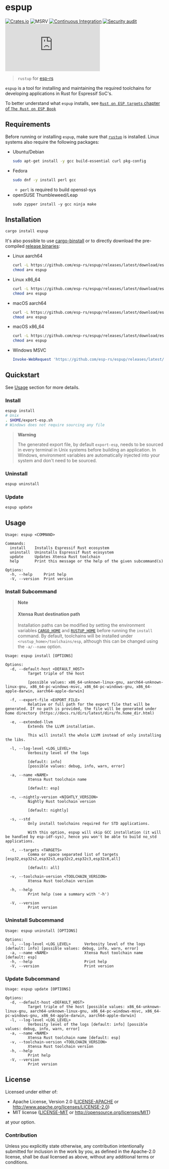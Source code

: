 # espup

[![Crates.io](https://img.shields.io/crates/v/espup.svg)](https://crates.io/crates/espup)
![MSRV](https://img.shields.io/badge/MSRV-1.64-blue?labelColor=1C2C2E&logo=Rust&style=flat-square)
[![Continuous Integration](https://github.com/esp-rs/espup/actions/workflows/ci.yaml/badge.svg)](https://github.com/esp-rs/espup/actions/workflows/ci.yaml)
[![Security audit](https://github.com/esp-rs/espup/actions/workflows/audit.yaml/badge.svg)](https://github.com/esp-rs/espup/actions/workflows/audit.yaml)
[![Matrix](https://img.shields.io/matrix/esp-rs:matrix.org?label=join%20matrix&color=BEC5C9&labelColor=1C2C2E&logo=matrix&style=flat-square)](https://matrix.to/#/#esp-rs:matrix.org)


> `rustup` for [esp-rs](https://github.com/esp-rs/)

`espup` is a tool for installing and maintaining the required toolchains for developing applications in Rust for Espressif SoC's.

To better understand what `espup` installs, see [`Rust on ESP targets` chapter of `The Rust on ESP Book`](https://esp-rs.github.io/book/installation/index.html)

## Requirements

Before running or installing `espup`, make sure that [`rustup`](https://rustup.rs/) is installed. Linux systems also require the following packages:
- Ubuntu/Debian
  ```sh
  sudo apt-get install -y gcc build-essential curl pkg-config
  ```
- Fedora
  ```sh
  sudo dnf -y install perl gcc
  ```
  - `perl` is required to build openssl-sys
- openSUSE Thumbleweed/Leap
  ```
  sudo zypper install -y gcc ninja make
  ```

## Installation

```sh
cargo install espup
```

It's also possible to use [cargo-binstall](https://github.com/cargo-bins/cargo-binstall) or to directly download the pre-compiled [release binaries](https://github.com/esp-rs/espup/releases):
- Linux aarch64
  ```sh
  curl -L https://github.com/esp-rs/espup/releases/latest/download/espup-aarch64-unknown-linux-gnu -o espup
  chmod a+x espup
  ```
- Linux x86_64
  ```sh
  curl -L https://github.com/esp-rs/espup/releases/latest/download/espup-x86_64-unknown-linux-gnu -o espup
  chmod a+x espup
  ```
- macOS aarch64
  ```sh
  curl -L https://github.com/esp-rs/espup/releases/latest/download/espup-aarch64-apple-darwin -o espup
  chmod a+x espup
  ```
- macOS x86_64
  ```sh
  curl -L https://github.com/esp-rs/espup/releases/latest/download/espup-x86_64-apple-darwin -o espup
  chmod a+x espup
  ```
- Windows MSVC
  ```powershell
  Invoke-WebRequest 'https://github.com/esp-rs/espup/releases/latest/download/espup-x86_64-pc-windows-msvc.exe' -OutFile .\espup.exe
  ```

## Quickstart

See [Usage](#usage) section for more details.

### Install

```sh
espup install
# Unix
. $HOME/export-esp.sh
# Windows does not require sourcing any file
```

> **Warning**
>
> The generated export file, by default `export-esp`, needs to be sourced in every terminal in Unix systems before building an application. In Windows, environment variables are automatically injected into your system and don't need to be sourced.


### Uninstall

```sh
espup uninstall
```

### Update

```sh
espup update
```

## Usage

```
Usage: espup <COMMAND>

Commands:
  install    Installs Espressif Rust ecosystem
  uninstall  Uninstalls Espressif Rust ecosystem
  update     Updates Xtensa Rust toolchain
  help       Print this message or the help of the given subcommand(s)

Options:
  -h, --help     Print help
  -V, --version  Print version
```

### Install Subcommand

> **Note**
>
> #### Xtensa Rust destination path
>  Installation paths can be modified by setting the environment variables [`CARGO_HOME`](https://doc.rust-lang.org/cargo/reference/environment-variables.html) and [`RUSTUP_HOME`](https://rust-lang.github.io/rustup/environment-variables.html) before running the `install` command. By default, toolchains will be installed under `<rustup_home>/toolchains/esp`, although this can be changed using the `-a/--name` option.

```
Usage: espup install [OPTIONS]

Options:
  -d, --default-host <DEFAULT_HOST>
          Target triple of the host

          [possible values: x86_64-unknown-linux-gnu, aarch64-unknown-linux-gnu, x86_64-pc-windows-msvc, x86_64-pc-windows-gnu, x86_64-apple-darwin, aarch64-apple-darwin]

  -f, --export-file <EXPORT_FILE>
          Relative or full path for the export file that will be generated. If no path is provided, the file will be generated under home directory (https://docs.rs/dirs/latest/dirs/fn.home_dir.html)

  -e, --extended-llvm
          Extends the LLVM installation.

          This will install the whole LLVM instead of only installing the libs.

  -l, --log-level <LOG_LEVEL>
          Verbosity level of the logs

          [default: info]
          [possible values: debug, info, warn, error]

  -a, --name <NAME>
          Xtensa Rust toolchain name

          [default: esp]

  -n, --nightly-version <NIGHTLY_VERSION>
          Nightly Rust toolchain version

          [default: nightly]

  -s, --std
          Only install toolchains required for STD applications.

          With this option, espup will skip GCC installation (it will be handled by esp-idf-sys), hence you won't be able to build no_std applications.

  -t, --targets <TARGETS>
          Comma or space separated list of targets [esp32,esp32s2,esp32s3,esp32c2,esp32c3,esp32c6,all]

          [default: all]

  -v, --toolchain-version <TOOLCHAIN_VERSION>
          Xtensa Rust toolchain version

  -h, --help
          Print help (see a summary with '-h')

  -V, --version
          Print version
```

### Uninstall Subcommand

```
Usage: espup uninstall [OPTIONS]

Options:
  -l, --log-level <LOG_LEVEL>      Verbosity level of the logs [default: info] [possible values: debug, info, warn, error]
  -a, --name <NAME>                Xtensa Rust toolchain name [default: esp]
  -h, --help                       Print help
  -V, --version                    Print version
```

### Update Subcommand

```
Usage: espup update [OPTIONS]

Options:
  -d, --default-host <DEFAULT_HOST>
          Target triple of the host [possible values: x86_64-unknown-linux-gnu, aarch64-unknown-linux-gnu, x86_64-pc-windows-msvc, x86_64-pc-windows-gnu, x86_64-apple-darwin, aarch64-apple-darwin]
  -l, --log-level <LOG_LEVEL>
          Verbosity level of the logs [default: info] [possible values: debug, info, warn, error]
  -a, --name <NAME>
          Xtensa Rust toolchain name [default: esp]
  -v, --toolchain-version <TOOLCHAIN_VERSION>
          Xtensa Rust toolchain version
  -h, --help
          Print help
  -V, --version
          Print version
```

## License

Licensed under either of:

- Apache License, Version 2.0 ([LICENSE-APACHE](LICENSE-APACHE) or http://www.apache.org/licenses/LICENSE-2.0)
- MIT license ([LICENSE-MIT](LICENSE-MIT) or http://opensource.org/licenses/MIT)

at your option.

### Contribution

Unless you explicitly state otherwise, any contribution intentionally submitted for inclusion in the work by you, as defined in the Apache-2.0 license, shall be dual licensed as above, without any additional terms or conditions.
